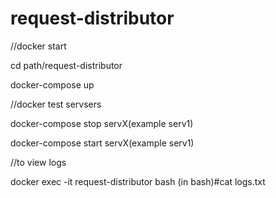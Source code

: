 # request-distributor
//docker start

cd path/request-distributor

docker-compose up

//docker test servsers

docker-compose stop servX(example serv1) 

docker-compose start servX(example serv1) 

//to view logs

docker exec -it request-distributor bash
(in bash)#cat logs.txt


